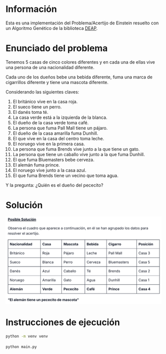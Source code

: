 # Información
Esta es una implementación del Problema/Acertijo de Einstein resuelto con un Algoritmo Genético de la biblioteca [DEAP](https://deap.readthedocs.io).

# Enunciado del problema
Tenemos 5 casas de cinco colores diferentes y en cada una de ellas vive una persona de una nacionalidad diferente.

Cada uno de los dueños bebe una bebida diferente, fuma una marca de cigarrillos diferente y tiene una mascota diferente.

Considerando las siguientes claves:

1. El británico vive en la casa roja.
2. El sueco tiene un perro.
3. El danés toma té.
4. La casa verde está a la izquierda de la blanca.
5. El dueño de la casa verde toma café.
6. La persona que fuma Pall Mall tiene un pájaro.
7. El dueño de la casa amarilla fuma Dunhill.
8. El que vive en la casa del centro toma leche.
9. El noruego vive en la primera casa.
10. La persona que fuma Brends vive junto a la que tiene un gato.
11. La persona que tiene un caballo vive junto a la que fuma Dunhill.
12. El que fuma Bluemasters bebe cerveza.
13. El alemán fuma prince.
14. El noruego vive junto a la casa azul.
15. El que fuma Brends tiene un vecino que toma agua.

Y la pregunta: ¿Quién es el dueño del pececito?

# Solución
![alt text](image.png)

# Instrucciones de ejecución
```zsh
python -m venv venv

python main.py
```
